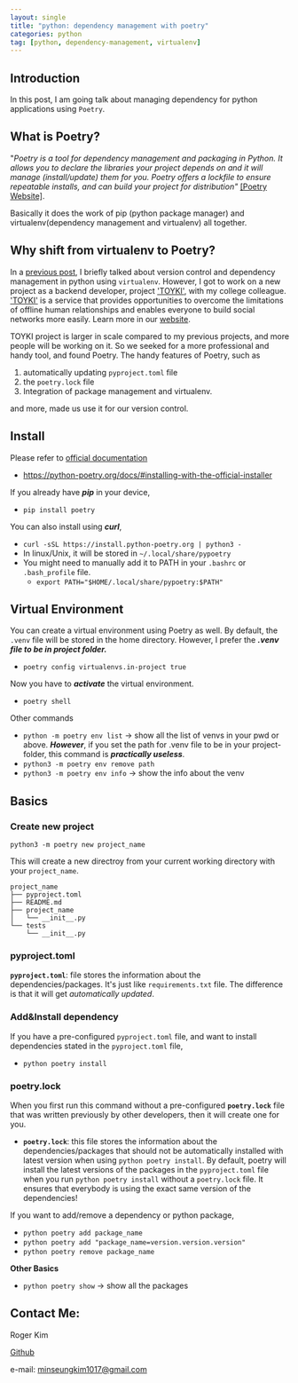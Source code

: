 ```yaml
---
layout: single
title: "python: dependency management with poetry"
categories: python
tag: [python, dependency-management, virtualenv]
---
```

## Introduction

In this post, I am going talk about managing dependency for python applications using `Poetry`.

## What is Poetry?

"_Poetry is a tool for dependency management and packaging in Python. It allows you to declare the libraries your project depends on and it will manage (install/update) them for you. Poetry offers a lockfile to ensure repeatable installs, and can build your project for distribution"_ [[Poetry Website]](https://python-poetry.org/docs/).

Basically it does the work of pip (python package manager) and virtualenv(dependency management and virtualenv) all together.

## Why shift from virtualenv to Poetry?

In a [previous post](https://kmsrogerkim.github.io/cmpnyinfo/cmpnyinfo-the-first-step/), I briefly talked about version control and dependency management in python using `virtualenv`. However, I got to work on a new project as a backend developer, project ['TOYKI'](https://toyki-homepage.vercel.app/), with my college colleague. ['TOYKI'](https://toyki-homepage.vercel.app/) is a service that provides opportunities to overcome the limitations of offline human relationships and enables everyone to build social networks more easily. Learn more in our [website](https://toyki-homepage.vercel.app/).

TOYKI project is larger in scale compared to my previous projects, and more people will be working on it. So we seeked for a more professional and handy tool, and found Poetry. The handy features of Poetry, such as
1. automatically updating `pyproject.toml` file
2. the `poetry.lock` file
3. Integration of package management and virtualenv.

and more, made us use it for our version control.

## Install

Please refer to [official documentation](https://python-poetry.org/docs/#installing-with-the-official-installer)
- https://python-poetry.org/docs/#installing-with-the-official-installer

If you already have ***pip*** in your device,
- ```pip install poetry```

You can also install using ***curl***,
- ```curl -sSL https://install.python-poetry.org | python3 -```
- In linux/Unix, it will be stored in `~/.local/share/pypoetry`
- You might need to manually add it to PATH in your `.bashrc` or `.bash_profile` file. 
   - ```export PATH="$HOME/.local/share/pypoetry:$PATH"```

## Virtual Environment

You can create a virtual environment using Poetry as well. By default, the `.venv` file will be stored in the home directory. However, I prefer the ***.venv file to be in project folder.***
- ```poetry config virtualenvs.in-project true```

Now you have to ***activate*** the virtual environment.
- ```poetry shell```

Other commands
- ```python -m poetry env list``` -> show all the list of venvs in your pwd or above. ***However***, if you set the path for .venv file to be in your project-folder, this command is ***practically useless***.
- ```python3 -m poetry env remove path```
- ```python3 -m poetry env info``` -> show the info about the venv

## Basics

### Create new project

```python3 -m poetry new project_name```

This will create a new directroy from your current working directory with your `project_name`.
```
project_name
├── pyproject.toml
├── README.md
├── project_name
│   └── __init__.py
└── tests
    └── __init__.py
```
### pyproject.toml
**`pyproject.toml`**: file stores the information about the dependencies/packages. It's just like `requirements.txt` file. The difference is that it will get _automatically updated_.

### Add&Install dependency

If you have a pre-configured `pyproject.toml` file, and want to install dependencies stated in the `pyproject.toml` file,
- ```python poetry install```

### poetry.lock
When you first run this command without a pre-configured **`poetry.lock`** file that was written previously by other developers, then it will create one for you.
- **`poetry.lock`**: this file stores the information about the dependencies/packages that should not be automatically installed with latest version when using `python poetry install`. By default, poetry will install the latest versions of the packages in the `pyproject.toml` file when you run `python poetry install` without a `poetry.lock` file. It ensures that everybody is using the exact same version of the dependencies!

If you want to add/remove a dependency or python package,
- ```python poetry add package_name```
- ```python poetry add "package_name=version.version.version"```
- ```python poetry remove package_name```


**Other Basics**
- ```python poetry show``` -> show all the packages

## Contact Me:

Roger Kim

[Github](https://github.com/kmsrogerkim)

e-mail: <minseungkim1017@gmail.com> 